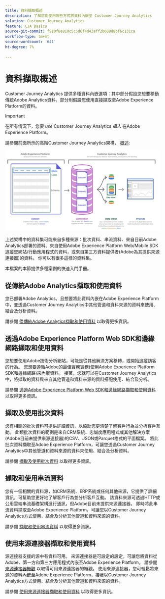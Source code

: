 ```yaml
---
title: 資料擷取概述
description: 了解您能使用哪些方式將資料內嵌至 Customer Journey Analytics
solution: Customer Journey Analytics
feature: CJA Basics
source-git-commit: f910f8e810c5c5d6f4d43aff2b609d8bf6c131ca
workflow-type: tm+mt
source-wordcount: '641'
ht-degree: 7%

---
```



# 資料擷取概述

Customer Journey Analytics 提供多種資料內嵌選項：其中部分假設您想要移動傳統Adobe Analytics資料，部分則假設您使用直接擷取至Adobe Experience Platform的資料。

>[!IMPORTANT]
>
>在所有情況下，您要 _use_ Customer Journey Analytics _攝入_ 在Adobe Experience Platform。


請參閱前面所示的高階Customer Journey Analytics架構， [概述](https://experienceleague.adobe.com/docs/analytics-platform/using/cja-overview/cja-overview.html?lang=en):

![客戶歷程分析](./assets/cja-architecture.png)

上述架構中的資料集可能來自多種來源：批次資料、串流資料、來自目前Adobe Analytics部署的資料、來自使用Adobe Experience Platform Web/Mobile SDK追蹤您網站/行動應用程式的資料，或來自第三方資料提供者(Adobe為其提供來源連接器)的資料。 你可以有很多這樣的資料集。

本檔案的本節提供多種案例的快速入門手冊。

## 從傳統Adobe Analytics擷取和使用資料

您已部署Adobe Analytics，且想要將此資料內嵌在Adobe Experience Platform中，並透過Customer Journey Analytics中其他管道和資料來源的資料來使用、結合及分析資料。

請參閱 [從傳統Adobe Analytics擷取和使用資料](./analytics.md) 以取得更多資訊。

## 透過Adobe Experience Platform Web SDK和邊緣網路擷取和使用資料

您想要使用Adobe技術分析網站，可能是從其他解決方案移轉，或開始追蹤訪客的行為。 您想要遵循Adobe的最佳實務實務(使用Adobe Experience Platform SDK和邊緣網路)來內嵌資料。 接著，您就可以在Customer Journey Analytics中，將擷取的資料與來自其他管道和資料來源的資料搭配使用、結合及分析。

請參閱 [透過Adobe Experience Platform Web SDK和邊緣網路擷取和使用資料](./aepwebsdk.md) 以取得更多資訊。

## 擷取及使用批次資料

您有相關的批次資料可提供詳細資訊，以協助您更清楚了解客戶行為並分析客戶互動。 此類批次資料的範例是來自CRM系統、忠誠度應用程式或其他解決方案(Adobe目前未提供來源連接器)的CSV、JSON或Parquet格式的平面檔案。 將此批次資料擷取至Adobe Experience Platform，可讓您透過Customer Journey Analytics中其他管道和資料來源的資料來使用、結合及分析資料。

請參閱 [擷取及使用批次資料](./batch.md) 以取得更多資訊。

## 擷取和使用串流資料

您有一個相關的資料源，如CRM系統、ERP系統或任何其他來源，它提供了詳細資訊，可幫助您更好地了解客戶行為並分析客戶互動。 該資料來源可透過HTTP或公用雲端串流基礎架構進行通訊，但Adobe目前未提供來源連接器。 即時將此串流資料擷取至Adobe Experience Platform，可讓您以Customer Journey Analytics方式使用、結合及分析其他管道和資料來源的資料。

請參閱 [擷取和使用串流資料](./streaming.md) 以取得更多資訊。

## 使用來源連接器擷取和使用資料

源連接器支援的源中有資料可用。 來源連接器是可設定的設定，可讓您將資料從Adobe、第一方和第三方應用程式內嵌至Adobe Experience Platform。 請參閱 [來源連接器概觀](https://experienceleague.adobe.com/docs/experience-platform/sources/home.html?lang=zh-Hant) 以取得可用來源連接器的概觀。 使用來源連接器，您可輕鬆將來源的資料內嵌至Adobe Experience Platform，接著以Customer Journey Analytics方式使用、結合及分析其他管道和資料來源的資料。

請參閱 [使用來源連接器擷取和使用資料](./sources.md) 以取得更多資訊。

